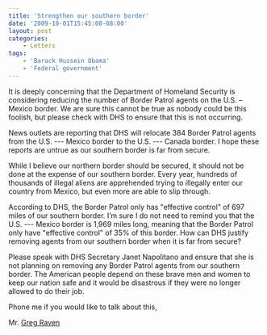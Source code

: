 ```yaml
---
title: 'Strengthen our southern border'
date: '2009-10-01T15:45:00-08:00'
layout: post
categories:
    - Letters
tags:
    - 'Barack Hussein Obama'
    - 'Federal government'
---
```


It is deeply concerning that the Department of Homeland Security is considering reducing the number of Border Patrol agents on the U.S. – Mexico border. We are sure this cannot be true as nobody could be this foolish, but please check with DHS to ensure that this is not occurring.  
  
News outlets are reporting that DHS will relocate 384 Border Patrol agents from the U.S. --- Mexico border to the U.S. --- Canada border. I hope these reports are untrue as our southern border is far from secure.

While I believe our northern border should be secured, it should not be done at the expense of our southern border. Every year, hundreds of thousands of illegal aliens are apprehended trying to illegally enter our country from Mexico, but even more are able to slip through.

According to DHS, the Border Patrol only has "effective control" of 697 miles of our southern border. I’m sure I do not need to remind you that the U.S. --- Mexico border is 1,969 miles long, meaning that the Border Patrol only have "effective control" of 35% of this border. How can DHS justify removing agents from our southern border when it is far from secure?

Please speak with DHS Secretary Janet Napolitano and ensure that she is not planning on removing any Border Patrol agents from our southern border. The American people depend on these brave men and women to keep our nation safe and it would be disastrous if they were no longer allowed to do their job.

Phone me if you would like to talk about this,

Mr. [Greg Raven](https://www.gregraven.org/)